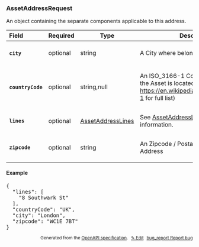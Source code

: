 <!--- This is a generated file, do not edit! -->
<!--- [START woosmap_http_schema_assetaddressrequest] -->
<h3 class="schema-object" id="AssetAddressRequest">AssetAddressRequest</h3>

An object containing the separate components applicable to this address.

| Field                                                                                                              | Required | Type                                                        | Description                                                                                                                                                                                                                     |
| :----------------------------------------------------------------------------------------------------------------- | -------- | ----------------------------------------------------------- | ------------------------------------------------------------------------------------------------------------------------------------------------------------------------------------------------------------------------------- |
| <h4 id="AssetAddressRequest-city" class="add-link schema-object-property-key"><code>city</code></h4>               | optional | string                                                      | <div class="nonref-property-description"><p>A City where belongs an Asset</p></div>                                                                                                                                             |
| <h4 id="AssetAddressRequest-countryCode" class="add-link schema-object-property-key"><code>countryCode</code></h4> | optional | string,null                                                 | <div class="nonref-property-description"><p>An ISO_3166-1 Country Code where the Asset is located (see <a href="https://en.wikipedia.org/wiki/ISO_3166-1">https://en.wikipedia.org/wiki/ISO_3166-1</a> for full list)</p></div> |
| <h4 id="AssetAddressRequest-lines" class="add-link schema-object-property-key"><code>lines</code></h4>             | optional | [AssetAddressLines](#AssetAddressLines "AssetAddressLines") | See [AssetAddressLines](#AssetAddressLines "AssetAddressLines") for more information.                                                                                                                                           |
| <h4 id="AssetAddressRequest-zipcode" class="add-link schema-object-property-key"><code>zipcode</code></h4>         | optional | string                                                      | <div class="nonref-property-description"><p>An Zipcode / Postal code of an Asset Address</p></div>                                                                                                                              |

<h4 class="schema-object-example" id="AssetAddressRequest-example">Example</h4>

<pre class="notranslate lang-json prettyprint">{
  "lines": [
    "8 Southwark St"
  ],
  "countryCode": "UK",
  "city": "London",
  "zipcode": "WC1E 7BT"
}</pre>

<p style="text-align: right; font-size: smaller;">Generated from the <a data-label="openapi-github" href="https://github.com/woosmap/openapi-specification" title="Woosmap OpenAPI Specification" class="external">OpenAPI specification</a>.
<a data-label="openapi-github-woosmap-http-schema-assetaddressrequest" data-action="edit" style="margin-left: 5px;" href="https://github.com/woosmap/openapi-specification/blob/main/specification/schemas/AssetAddressRequest.yml" title="Edit on GitHub">✎ Edit</a>
<a data-label="openapi-github-woosmap-http-schema-assetaddressrequest" data-action="bug" style="margin-left: 5px;" href="https://github.com/woosmap/openapi-specification/issues/new?assignees=&labels=type%3A+bug%2C+triage+me&template=bug_report.md&title=[schemas] Bug - AssetAddressRequest" title="File bug for schemas on GitHub"><span class="material-icons">bug_report</span> Report bug</a>
</p>

<!--- [END woosmap_http_schema_assetaddressrequest] -->
